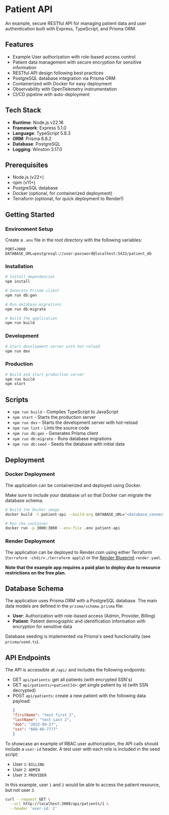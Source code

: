# Patient API

An example, secure RESTful API for managing patient data and user authentication built with Express, TypeScript, and Prisma ORM.

## Features

- Example User authorization with role-based access control
- Patient data management with secure encryption for sensitive information
- RESTful API design following best practices
- PostgreSQL database integration via Prisma ORM
- Containerized with Docker for easy deployment
- Observability with OpenTelemetry instrumentation
- CI/CD pipeline with auto-deployment

## Tech Stack

- **Runtime**: Node.js v22.16
- **Framework**: Express 5.1.0
- **Language**: TypeScript 5.8.3
- **ORM**: Prisma 6.8.2
- **Database**: PostgreSQL
- **Logging**: Winston 3.17.0

## Prerequisites

- Node.js (v22+)
- npm (v11+)
- PostgreSQL database
- Docker (optional, for containerized deployment)
- Terraform (optional, for quick deployment to Render!)

## Getting Started

### Environment Setup

Create a `.env` file in the root directory with the following variables:

```
PORT=3000
DATABASE_URL=postgresql://user:password@localhost:5432/patient_db
```

### Installation

```bash
# Install dependencies
npm install

# Generate Prisma client
npm run db:gen

# Run database migrations
npm run db:migrate

# Build the application
npm run build
```

### Development

```bash
# Start development server with hot-reload
npm run dev
```

### Production

```bash
# Build and start production server
npm run build
npm start
```
## Scripts

- `npm run build` - Compiles TypeScript to JavaScript
- `npm start` - Starts the production server
- `npm run dev` - Starts the development server with hot-reload
- `npm run lint` - Lints the source code
- `npm run db:gen` - Generates Prisma client
- `npm run db:migrate` - Runs database migrations
- `npm run db:seed` - Seeds the database with initial data



## Deployment

### Docker Deployment

The application can be containerized and deployed using Docker. 

Make sure to include your database url so that Docker can migrate the database schema.

```bash
# Build the Docker image
docker build -t patient-api --build-arg DATABASE_URL="<database_connection_string>" .

# Run the container
docker run -p 3000:3000 --env-file .env patient-api
```

### Render Deployment

The application can be deployed to Render.com using either Terraform (`terraform -chdir=./terraform apply`) or the [Render Blueprint](https://render.com/docs/infrastructure-as-code) `render.yaml`.

**Note that the example app requires a paid plan to deploy due to resource restrictions on the free plan.**

## Database Schema

The application uses Prisma ORM with a PostgreSQL database. The main data models are defined in the `prisma/schema.prisma` file:

- **User**: Authorization with role-based access (Admin, Provider, Billing)
- **Patient**: Patient demographic and identification information with encryption for sensitive data

Database seeding is implemented via Prisma's seed functionality (see `prisma/seed.ts`).


## API Endpoints

The API is accessible at `/api/` and includes the following endpoints:

- GET `api/patients`: get all patients (with encrypted SSN's)
- GET `api/patients/<patientId>`: get single patient by id (with SSN decrypted)
- POST `api/patients`: create a new patient with the following data payload:
    ```json
    {
	"firstName": "test first 2",
	"lastName": "test Last 2",
	"dob": "2022-09-27",
	"ssn": "666-66-7777"
    }
  ```
  
To showcase an example of RBAC user authorization, the API calls should include a `user-id` header. A test user with each role is included in the seed script:
- User `1`: `BILLING`
- User `2`: `ADMIN`
- User `3`: `PROVIDER`

In this example, user `1` and `2` would be able to access the patient resource, but not user `3`.

```bash
curl --request GET \
  --url http://localhost:3000/api/patients/1 \
  --header 'user-id: 2'
```
